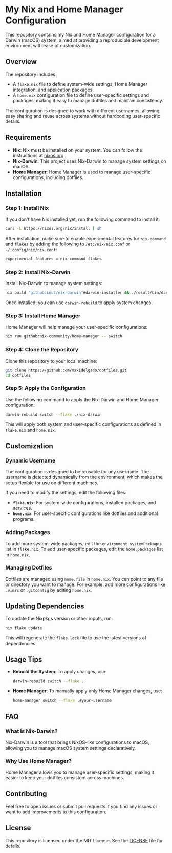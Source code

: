 # My Nix and Home Manager Configuration

This repository contains my Nix and Home Manager configuration for a Darwin (macOS) system, aimed at providing a reproducible development environment with ease of customization.

## Overview

The repository includes:
- A `flake.nix` file to define system-wide settings, Home Manager integration, and application packages.
- A `home.nix` configuration file to define user-specific settings and packages, making it easy to manage dotfiles and maintain consistency.

The configuration is designed to work with different usernames, allowing easy sharing and reuse across systems without hardcoding user-specific details.

## Requirements

- **Nix**: Nix must be installed on your system. You can follow the instructions at [nixos.org](https://nixos.org/download.html).
- **Nix-Darwin**: This project uses Nix-Darwin to manage system settings on macOS.
- **Home Manager**: Home Manager is used to manage user-specific configurations, including dotfiles.

## Installation

### Step 1: Install Nix

If you don't have Nix installed yet, run the following command to install it:

```sh
curl -L https://nixos.org/nix/install | sh
```

After installation, make sure to enable experimental features for `nix-command` and `flakes` by adding the following to `/etc/nix/nix.conf` or `~/.config/nix/nix.conf`:

```nix
experimental-features = nix-command flakes
```

### Step 2: Install Nix-Darwin

Install Nix-Darwin to manage system settings:

```sh
nix build "github:LnL7/nix-darwin"#darwin-installer && ./result/bin/darwin-installer
```

Once installed, you can use `darwin-rebuild` to apply system changes.

### Step 3: Install Home Manager

Home Manager will help manage your user-specific configurations:

```sh
nix run github:nix-community/home-manager -- switch
```

### Step 4: Clone the Repository

Clone this repository to your local machine:

```sh
git clone https://github.com/maxidelgado/dotfiles.git
cd dotfiles
```

### Step 5: Apply the Configuration

Use the following command to apply the Nix-Darwin and Home Manager configuration:

```sh
darwin-rebuild switch --flake ./nix-darwin
```

This will apply both system and user-specific configurations as defined in `flake.nix` and `home.nix`.

## Customization

### Dynamic Username

The configuration is designed to be reusable for any username. The username is detected dynamically from the environment, which makes the setup flexible for use on different machines.

If you need to modify the settings, edit the following files:

- **`flake.nix`**: For system-wide configurations, installed packages, and services.
- **`home.nix`**: For user-specific configurations like dotfiles and additional programs.

### Adding Packages

To add more system-wide packages, edit the `environment.systemPackages` list in `flake.nix`. To add user-specific packages, edit the `home.packages` list in `home.nix`.

### Managing Dotfiles

Dotfiles are managed using `home.file` in `home.nix`. You can point to any file or directory you want to manage. For example, add more configurations like `.vimrc` or `.gitconfig` by editing `home.nix`.

## Updating Dependencies

To update the Nixpkgs version or other inputs, run:

```sh
nix flake update
```

This will regenerate the `flake.lock` file to use the latest versions of dependencies.

## Usage Tips

- **Rebuild the System**: To apply changes, use:
  ```sh
  darwin-rebuild switch --flake .
  ```
- **Home Manager**: To manually apply only Home Manager changes, use:
  ```sh
  home-manager switch --flake .#your-username
  ```

## FAQ

### What is Nix-Darwin?
Nix-Darwin is a tool that brings NixOS-like configurations to macOS, allowing you to manage macOS system settings declaratively.

### Why Use Home Manager?
Home Manager allows you to manage user-specific settings, making it easier to keep your dotfiles consistent across machines.

## Contributing

Feel free to open issues or submit pull requests if you find any issues or want to add improvements to this configuration.

## License

This repository is licensed under the MIT License. See the [LICENSE](./LICENSE) file for details.

